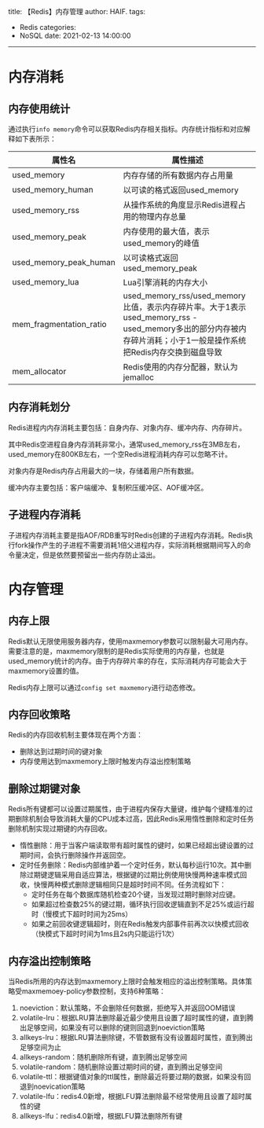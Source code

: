 title: 【Redis】内存管理
author: HAIF.
tags:
  - Redis
categories:
  - NoSQL
date: 2021-02-13 14:00:00
---

# 内存消耗

## 内存使用统计

通过执行`info memory`命令可以获取Redis内存相关指标。内存统计指标和对应解释如下表所示：


属性名 | 属性描述
---|---
used_memory | 内存存储的所有数据内存占用量
used_memory_human | 以可读的格式返回used_memory
used_memory_rss | 从操作系统的角度显示Redis进程占用的物理内存总量
used_memory_peak | 内存使用的最大值，表示used_memory的峰值
used_memory_peak_human | 以可读格式返回used_memory_peak
used_memory_lua | Lua引擎消耗的内存大小
mem_fragmentation_ratio | used_memory_rss/used_memory比值，表示内存碎片率。大于1表示used_memory_rss - used_memory多出的部分内存被内存碎片消耗；小于1一般是操作系统把Redis内存交换到磁盘导致
mem_allocator | Redis使用的内存分配器，默认为jemalloc

<!-- more -->

## 内存消耗划分

Redis进程内内存消耗主要包括：自身内存、对象内存、缓冲内存、内存碎片。

其中Redis空进程自身内存消耗非常小，通常used_memory_rss在3MB左右，used_memory在800KB左右，一个空Redis进程消耗内存可以忽略不计。

对象内存是Redis内存占用最大的一块，存储着用户所有数据。

缓冲内存主要包括：客户端缓冲、复制积压缓冲区、AOF缓冲区。

## 子进程内存消耗

子进程内存消耗主要是指AOF/RDB重写时Redis创建的子进程内存消耗。Redis执行fork操作产生的子进程不需要消耗1倍父进程内存，实际消耗根据期间写入的命令量决定，但是依然要预留出一些内存防止溢出。

# 内存管理

## 内存上限

Redis默认无限使用服务器内存，使用maxmemory参数可以限制最大可用内存。需要注意的是，maxmemory限制的是Redis实际使用的内存量，也就是used_memory统计的内存。由于内存碎片率的存在，实际消耗内存可能会大于maxmemory设置的值。

Redis内存上限可以通过`config set maxmemory`进行动态修改。

## 内存回收策略

Redis的内存回收机制主要体现在两个方面：
* 删除达到过期时间的键对象
* 内存使用达到maxmemory上限时触发内存溢出控制策略

## 删除过期键对象

Redis所有键都可以设置过期属性，由于进程内保存大量键，维护每个键精准的过期删除机制会导致消耗大量的CPU成本过高，因此Redis采用惰性删除和定时任务删除机制实现过期键的内存回收。

* 惰性删除：用于当客户端读取带有超时属性的键时，如果已经超出键设置的过期时间，会执行删除操作并返回空。
* 定时任务删除：Redis内部维护着一个定时任务，默认每秒运行10次。其中删除过期键逻辑采用自适应算法，根据键的过期比例使用快慢两种速率模式回收，快慢两种模式删除逻辑相同只是超时时间不同。任务流程如下：
    -  定时任务在每个数据库随机检查20个键，当发现过期时删除对应键。
    -  如果超过检查数25%的键过期，循环执行回收逻辑直到不足25%或运行超时（慢模式下超时时间为25ms）
    -  如果之前回收键逻辑超时，则在Redis触发内部事件前再次以快模式回收（快模式下超时时间为1ms且2s内只能运行1次）

## 内存溢出控制策略

当Redis所用的内存达到maxmemory上限时会触发相应的溢出控制策略。具体策略受maxmemoey-policy参数控制，支持6种策略：
1. noeviction：默认策略，不会删除任何数据，拒绝写入并返回OOM错误
2. volatile-lru：根据LRU算法删除最近最少使用且设置了超时属性的键，直到腾出足够空间，如果没有可以删除的键则回退到noeviction策略
3. allkeys-lru：根据LRU算法删除键，不管数据有没有设置超时属性，直到腾出足够空间为止
4. allkeys-random：随机删除所有键，直到腾出足够空间
5. volatile-random：随机删除设置过期时间的键，直到腾出足够空间
6. volatile-ttl：根据键值对象的ttl属性，删除最近将要过期的数据，如果没有回退到noevication策略
7. volatile-lfu：redis4.0新增，根据LFU算法删除最不经常使用且设置了超时属性的键
8. allkeys-lfu：redis4.0新增，根据LFU算法删除所有键
